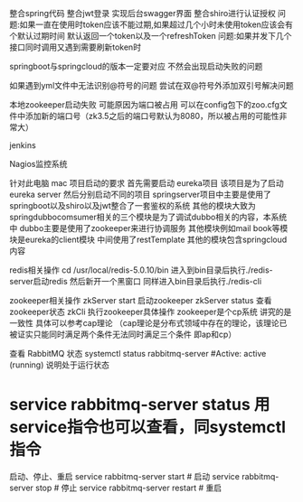 整合spring代码
整合jwt登录
实现后台swagger界面
整合shiro进行认证授权
问题:如果一直在使用时token应该不能过期,如果超过几个小时未使用token应该会有个默认过期时间
默认返回一个token以及一个refreshToken 
问题:如果并发下几个接口同时调用又遇到需要刷新token时


springboot与springcloud的版本一定要对应 不然会出现启动失败的问题

如果遇到yml文件中无法识别@符号的问题 尝试在双@符号外添加双引号解决问题

本地zookeeper启动失败 可能原因为端口被占用 可以在config包下的zoo.cfg文件中添加新的端口号（zk3.5之后的端口号默认为8080，所以被占用的可能性非常大）

jenkins

Nagios监控系统



针对此电脑 mac 项目启动的要求
首先需要启动 eureka项目
该项目是为了启动eureka server
然后分别启动不同的项目
springserver项目中主要是使用了springboot以及shiro以及jwt整合了一套鉴权的系统
其他的模块大致为springdubbocomsumer相关的三个模块是为了调试dubbo相关的内容，本系统中
dubbo主要是使用了zookeeper来进行协调服务 
其他模块例如mail book等模块是eureka的client模块 中间使用了restTemplate
其他的模块包含springcloud内容

redis相关操作
cd /usr/local/redis-5.0.10/bin
进入到bin目录后执行./redis-server启动redis
然后新开一个黑窗口 同样进入bin目录后执行./redis-cli

zookeeper相关操作
zkServer start 启动zookeeper
zkServer status 查看zookeeper状态
zkCli 执行zookeeper具体操作
zookeeper是个cp系统 讲究的是一致性 具体可以参考cap理论 （cap理论是分布式领域中存在的理论，该理论已被证实只能同时满足两个条件无法同时满足三个条件 即ap和cp）


查看 RabbitMQ 状态
systemctl status rabbitmq-server #Active: active (running) 说明处于运行状态
# service rabbitmq-server status 用service指令也可以查看，同systemctl指令
启动、停止、重启
service rabbitmq-server start # 启动
service rabbitmq-server stop # 停止
service rabbitmq-server restart # 重启


